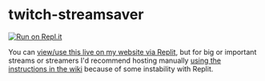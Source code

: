 # twitch-streamsaver

[![Run on Repl.it](https://repl.it/badge/github/hieyou1/twitch-streamsaver)](https://repl.it/github/hieyou1/twitch-streamsaver)



You can [view/use this live on my website via Replit](https://streamsaver.mikeylab.com), but for big or important streams or streamers I'd recommend hosting manually [using the instructions in the wiki](https://github.com/hieyou1/twitch-streamsaver/wiki/Set-up-your-own-instance-of-Twitch-Streamsaver) because of some instability with Replit.

